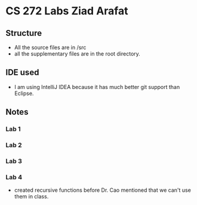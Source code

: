 # CS 272 Labs Ziad Arafat

## Structure
- All the source files are in /src
- all the supplementary files are in the root directory. 

## IDE used
- I am using IntelliJ IDEA because it has much better git support than Eclipse.


## Notes
### Lab 1
### Lab 2
### Lab 3
### Lab 4
- created recursive functions before Dr. Cao mentioned that we can't use them
 in class. 